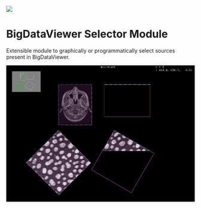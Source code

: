 [![](https://travis-ci.com/NicoKiaru/bigdataviewer-selector.svg?branch=master)](https://travis-ci.com/NicoKiaru/bigdataviewer-selector)

# BigDataViewer Selector Module

Extensible module to graphically or programmatically select sources present in BigDataViewer.

![Selector Demo](demo/DemoSelector.gif)
